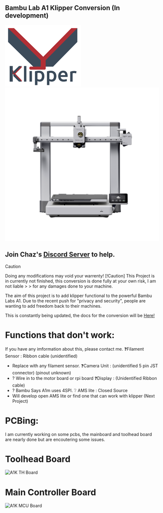 ## Bambu Lab A1 Klipper Conversion (In development)

![Klipper Logo](/KicadImages/KlipperLogo.png)
![Printe Imager](/KicadImages/bbl_a1.png)

## Join Chaz's [**Discord Server**](https://discord.gg/W6B5mBejuC) to help.


> [!Caution]
> Doing any modifications may void your warrenty!
> [!Caution]
> This Project is in currently not finished, this conversion is done fully at your own risk, I am not liable > > for any damages done to your machine. 


The aim of this project is to add klipper functional to the powerful Bambu Labs A1.
Due to the recent push for "privacy and security", people are wanting to add freedom back to their machines.

This is constantly being updated, the docs for the conversion will be [Here!](https://devcyclonekittentrihex.github.io/A1K-Documentation/Docs/)





# Functions that don't work:
If you have any imformation about this, please contact me.
❓Filament Sensor : Ribbon cable (unidentified)
- Replace with any filament sensor.
❓Camera Unit : (unidentified 5 pin JST connector) (pinout unknown)
- ? Wire in to the motor board or rpi board
❓Display : (Unidentified Ribbon cable)
- ? Bambu Says A1m uses 4SPI.
❔ AMS lite : Closed Source
- Will develop open AMS lite or find one that can work with klipper (Next Project)

# PCBing:
I am currently working on some pcbs, the mainboard and toolhead board are nearly done but are encoutering some issues.


# Toolhead Board 
![A1K TH Board](none_atm)

# Main Controller Board 
![A1K MCU Board](none_atm)
